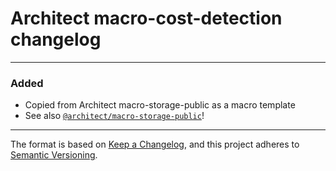 # Architect macro-cost-detection changelog

---

### Added

- Copied from Architect macro-storage-public as a macro template
- See also [`@architect/macro-storage-public`](https://www.npmjs.com/package/@architect/macro-storage-public)!

---

The format is based on [Keep a Changelog](https://keepachangelog.com/en/1.0.0/), and this project adheres to [Semantic Versioning](https://semver.org/spec/v2.0.0.html).
